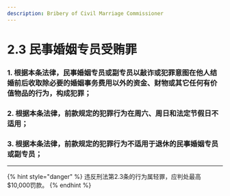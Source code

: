 ```yaml
---
description: Bribery of Civil Marriage Commissioner
---
```


# 2.3 民事婚姻专员受贿罪

### 1. 根据本条法律，民事婚姻专员或副专员以敲诈或犯罪意图在他人结婚前后收取除必要的婚姻事务费用以外的资金、财物或其它任何有价值物品的行为，构成犯罪；


### 2. 根据本条法律，前款规定的犯罪行为在周六、周日和法定节假日不适用；


### 3. 根据本条法律，前款规定的犯罪行为不适用于退休的民事婚姻专员或副专员；

***

{% hint style="danger" %}
违反刑法第2.3条的行为属轻罪，应判处最高$10,000罚款。
{% endhint %}